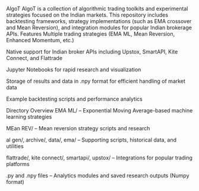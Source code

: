 AlgoT
AlgoT is a collection of algorithmic trading toolkits and experimental strategies focused on the Indian markets. This repository includes backtesting frameworks, strategy implementations (such as EMA crossover and Mean Reversion), and integration modules for popular Indian brokerage APIs.
Features
Multiple trading strategies (EMA ML, Mean Reversion, Enhanced Momentum, etc.)

Native support for Indian broker APIs including Upstox, SmartAPI, Kite Connect, and Flattrade

Jupyter Notebooks for rapid research and visualization

Storage of results and data in .npy format for efficient handling of market data

Example backtesting scripts and performance analytics

Directory Overview
EMA ML/ – Exponential Moving Average-based machine learning strategies

MEan REV/ – Mean reversion strategy scripts and research

al gen/, archive/, data/, ema/ – Supporting scripts, historical data, and utilities

flattrade/, kite connect/, smartapi/, upstox/ – Integrations for popular trading platforms

.py and .npy files – Analytics modules and saved research outputs (Numpy format)
